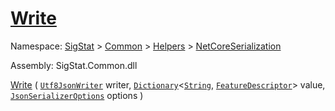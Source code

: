 # [Write](./NetCoreFeatureDescriptorDictionaryConverter-100664074.md)

Namespace: [SigStat]() > [Common](./../../../README.md) > [Helpers](./../../README.md) > [NetCoreSerialization](./../README.md)

Assembly: SigStat.Common.dll

[Write](./NetCoreFeatureDescriptorDictionaryConverter-100664074.md) ( [`Utf8JsonWriter`](https://docs.microsoft.com/en-us/dotnet/api/System.Text.Json.Utf8JsonWriter) writer, [`Dictionary`](https://docs.microsoft.com/en-us/dotnet/api/System.Collections.Generic.Dictionary-2)\<[`String`](https://docs.microsoft.com/en-us/dotnet/api/System.String), [`FeatureDescriptor`](./../../../FeatureDescriptor.md)> value, [`JsonSerializerOptions`](https://docs.microsoft.com/en-us/dotnet/api/System.Text.Json.JsonSerializerOptions) options )	
